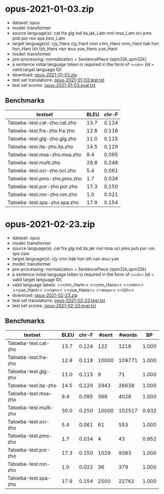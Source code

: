 # opus-2021-01-03.zip

* dataset: opus
* model: transformer
* source language(s): cat fra glg ind ita jak_Latn mol msa_Latn oci pms pob por ron spa zsm_Latn
* target language(s): cjy_Hans cjy_Hant cmn cmn_Hans cmn_Hant hak hsn hsn_Hani lzh lzh_Hans nan wuu yue_Hans yue_Hant
* model: transformer
* pre-processing: normalization + SentencePiece (spm32k,spm32k)
* a sentence initial language token is required in the form of `>>id<<` (id = valid target language ID)
* download: [opus-2021-01-03.zip](https://object.pouta.csc.fi/Tatoeba-MT-models/roa-zho/opus-2021-01-03.zip)
* test set translations: [opus-2021-01-03.test.txt](https://object.pouta.csc.fi/Tatoeba-MT-models/roa-zho/opus-2021-01-03.test.txt)
* test set scores: [opus-2021-01-03.eval.txt](https://object.pouta.csc.fi/Tatoeba-MT-models/roa-zho/opus-2021-01-03.eval.txt)

## Benchmarks

| testset               | BLEU  | chr-F |
|-----------------------|-------|-------|
| Tatoeba-test.cat-zho.cat.zho 	| 13.7 	| 0.124 |
| Tatoeba-test.fra-zho.fra.zho 	| 12.8 	| 0.118 |
| Tatoeba-test.glg-zho.glg.zho 	| 11.0 	| 0.115 |
| Tatoeba-test.ita-zho.ita.zho 	| 14.5 	| 0.129 |
| Tatoeba-test.msa-zho.msa.zho 	| 9.4 	| 0.095 |
| Tatoeba-test.multi.zho 	| 29.8 	| 0.248 |
| Tatoeba-test.oci-zho.oci.zho 	| 5.4 	| 0.061 |
| Tatoeba-test.pms-zho.pms.zho 	| 1.7 	| 0.034 |
| Tatoeba-test.por-zho.por.zho 	| 17.3 	| 0.150 |
| Tatoeba-test.ron-zho.ron.zho 	| 1.0 	| 0.021 |
| Tatoeba-test.spa-zho.spa.zho 	| 17.9 	| 0.154 |

# opus-2021-02-23.zip

* dataset: opus
* model: transformer
* source language(s): cat fra glg ind ita jak mol msa oci pms pob por ron spa zsm
* target language(s): cjy cmn hak hsn lzh nan wuu yue
* model: transformer
* pre-processing: normalization + SentencePiece (spm32k,spm32k)
* a sentence initial language token is required in the form of `>>id<<` (id = valid target language ID)
* valid language labels: >>cmn_Hant<< >>cmn_Hans<< >>cmn<< >>yue_Hant<< >>nan<< >>yue_Hans<< >>wuu<< >>lzh<<
* download: [opus-2021-02-23.zip](https://object.pouta.csc.fi/Tatoeba-MT-models/roa-zho/opus-2021-02-23.zip)
* test set translations: [opus-2021-02-23.test.txt](https://object.pouta.csc.fi/Tatoeba-MT-models/roa-zho/opus-2021-02-23.test.txt)
* test set scores: [opus-2021-02-23.eval.txt](https://object.pouta.csc.fi/Tatoeba-MT-models/roa-zho/opus-2021-02-23.eval.txt)

## Benchmarks

| testset | BLEU  | chr-F | #sent | #words | BP |
|---------|-------|-------|-------|--------|----|
| Tatoeba-test.cat-zho 	| 13.7 	| 0.124 	| 122 	| 1216 	| 1.000 |
| Tatoeba-test.fra-zho 	| 12.8 	| 0.118 	| 10000 	| 109771 	| 1.000 |
| Tatoeba-test.glg-zho 	| 11.0 	| 0.115 	| 9 	| 71 	| 1.000 |
| Tatoeba-test.ita-zho 	| 14.5 	| 0.129 	| 2943 	| 26638 	| 1.000 |
| Tatoeba-test.msa-zho 	| 9.4 	| 0.095 	| 369 	| 4028 	| 1.000 |
| Tatoeba-test.multi-zho 	| 30.0 	| 0.250 	| 10000 	| 102517 	| 0.932 |
| Tatoeba-test.oci-zho 	| 5.4 	| 0.061 	| 61 	| 553 	| 1.000 |
| Tatoeba-test.pms-zho 	| 1.7 	| 0.034 	| 4 	| 43 	| 0.952 |
| Tatoeba-test.por-zho 	| 17.3 	| 0.150 	| 1029 	| 9383 	| 1.000 |
| Tatoeba-test.ron-zho 	| 1.0 	| 0.022 	| 36 	| 379 	| 1.000 |
| Tatoeba-test.spa-zho 	| 17.9 	| 0.154 	| 2500 	| 22762 	| 1.000 |

